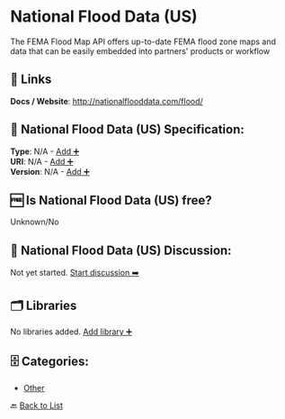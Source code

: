# National Flood Data (US)

The FEMA Flood Map API offers up-to-date FEMA flood zone maps and data that can be easily embedded into partners' products or workflow

##  🔗 Links
**Docs / Website**: http://nationalflooddata.com/flood/

## 🧬 National Flood Data (US) Specification:
**Type**: N/A - [Add ➕](https://github.com/apis-list/apis-list/edit/main/apis/national-flood-data-us/national-flood-data-us.yaml)  
**URI**: N/A - [Add ➕](https://github.com/apis-list/apis-list/edit/main/apis/national-flood-data-us/national-flood-data-us.yaml)  
**Version**: N/A - [Add ➕](https://github.com/apis-list/apis-list/edit/main/apis/national-flood-data-us/national-flood-data-us.yaml)

## 🆓 Is National Flood Data (US) free?
 Unknown/No 

## 💬 National Flood Data (US) Discussion:
Not yet started. [Start discussion ➡️](https://github.com/apis-list/apis-list/discussions/new)

## 🗂️ Libraries

No libraries added. [Add library ➕](https://github.com/apis-list/apis-list/edit/main/apis/national-flood-data-us/national-flood-data-us.yaml)    


## 🗄️ Categories:
- [Other](https://github.com/apis-list/apis-list#other-)

🔙  [Back to List](https://github.com/apis-list/apis-list)
